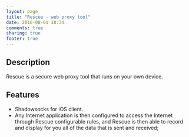 ```yaml
---
layout: page
title: "Rescue - web proxy tool"
date: 2016-08-01 18:34
comments: true
sharing: true
footer: true
---
```


<!--# Rescue - web proxy tool-->

## Description
Rescue is a secure web proxy tool that runs on your own device.

## Features
* Shadowsocks for iOS client.
* Any Internet application is then configured to access the Internet through Rescue configurable rules, and Rescue is then able to record and display for you all of the data that is sent and received;


